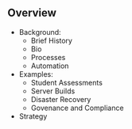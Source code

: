 ## Overview

- Background:
  - Brief History
  - Bio
  - Processes
  - Automation
- Examples:
  - Student Assessments
  - Server Builds
  - Disaster Recovery
  - Govenance and Compliance
- Strategy
